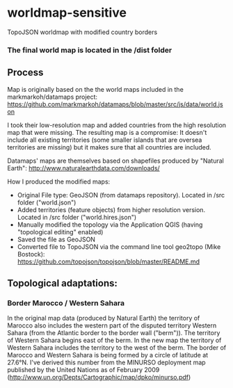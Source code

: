 # worldmap-sensitive
TopoJSON worldmap with modified country borders

### The final world map is located in the /dist folder


## Process
Map is originally based on the the world maps included in the markmarkoh/datamaps project:
https://github.com/markmarkoh/datamaps/blob/master/src/js/data/world.json

I took their low-resolution map and added countries from the high resolution map that were missing.
The resulting map is a compromise: It doesn't include all existing territories (some smaller islands that are oversea territories are missing) but it makes sure that all countries are included.

Datamaps' maps are themselves based on shapefiles produced by "Natural Earth": http://www.naturalearthdata.com/downloads/

How I produced the modified maps:
- Original File type: GeoJSON (from datamaps repository). Located in /src folder ("world.json")
- Added territories (feature objects) from higher resolution version. Located in /src folder ("world.hires.json")
- Manually modified the topology via the Application QGIS (having "topological editing" enabled)
- Saved the file as GeoJSON 
- Converted file to TopoJSON via the command line tool geo2topo (Mike Bostock): https://github.com/topojson/topojson/blob/master/README.md 


## Topological adaptations:
### Border Marocco / Western Sahara
In the original map data (produced by Natural Earth) the territory of Marocco also includes the western part of the disputed territory Western Sahara (from the Atlantic border to the border wall ("berm")). The territory of Western Sahara begins east of the berm.
In the new map the territory of Western Sahara includes the territory to the west of the berm.
The border of Marocco and Western Sahara is being formed by a circle of latitude at 27.6°N.
I've derived this number from the MINURSO deployment map published by the United Nations as of February 2009 (http://www.un.org/Depts/Cartographic/map/dpko/minurso.pdf)
